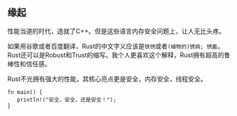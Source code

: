 ## 缘起

性能当道的时代，造就了C++。但是这些语言内存安全问题上，让人无比头疼。

如果用谷歌或者百度翻译，Rust的中文字义应该是`铁锈`或者`(植物的)锈病; 锈菌`。Rust还可以是Robust和Trust的缩写。我个人更喜欢这个解释，Rust拥有超高的鲁棒性和信任感。

Rust不光拥有强大的性能，其核心亮点更是安全，内存安全，线程安全。

```rust,editable
fn main() {
   println!("安全，安全，还是安全！");
}
```





